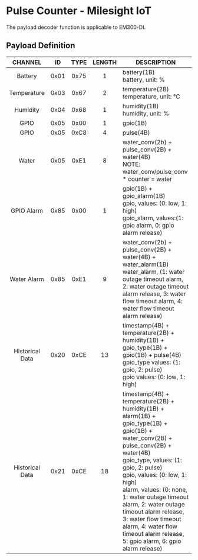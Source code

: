 # Pulse Counter - Milesight IoT

The payload decoder function is applicable to EM300-DI.

## Payload Definition

|     CHANNEL     |  ID  | TYPE | LENGTH | DESCRIPTION                                                                                                                                                                                                                                                                                                                                                                                                                   |
| :-------------: | :--: | :--: | :----: | ----------------------------------------------------------------------------------------------------------------------------------------------------------------------------------------------------------------------------------------------------------------------------------------------------------------------------------------------------------------------------------------------------------------------------- |
|     Battery     | 0x01 | 0x75 |   1    | battery(1B)<br/>battery, unit: %                                                                                                                                                                                                                                                                                                                                                                                              |
|   Temperature   | 0x03 | 0x67 |   2    | temperature(2B)<br/>temperature, unit: °C                                                                                                                                                                                                                                                                                                                                                                                     |
|    Humidity     | 0x04 | 0x68 |   1    | humidity(1B)<br/>humidity, unit: %                                                                                                                                                                                                                                                                                                                                                                                            |
|      GPIO       | 0x05 | 0x00 |   1    | gpio(1B)                                                                                                                                                                                                                                                                                                                                                                                                                      |
|      GPIO       | 0x05 | 0xC8 |   4    | pulse(4B)                                                                                                                                                                                                                                                                                                                                                                                                                     |
|      Water      | 0x05 | 0xE1 |   8    | water_conv(2b) + pulse_conv(2B) + water(4B)<br/>NOTE: water_conv/pulse_conv \* counter = water                                                                                                                                                                                                                                                                                                                                |
|   GPIO Alarm    | 0x85 | 0x00 |   1    | gpio(1B) + gpio_alarm(1B)<br/>gpio, values: (0: low, 1: high)<br/>gpio_alarm, values:(1: gpio alarm, 0: gpio alarm release)                                                                                                                                                                                                                                                                                                   |
|   Water Alarm   | 0x85 | 0xE1 |   9    | water_conv(2b) + pulse_conv(2B) + water(4B) + water_alarm(1B)<br/>water_alarm, (1: water outage timeout alarm, 2: water outage timeout alarm release, 3: water flow timeout alarm, 4: water flow timeout alarm release)                                                                                                                                                                                                       |
| Historical Data | 0x20 | 0xCE |   13   | timestamp(4B) + temperature(2B) + humidity(1B) + gpio_type(1B) + gpio(1B) + pulse(4B)<br/>gpio_type values: (1: gpio, 2: pulse)<br/>gpio values: (0: low, 1: high)                                                                                                                                                                                                                                                            |
| Historical Data | 0x21 | 0xCE |   18   | timestamp(4B) + temperature(2B) + humidity(1B) + alarm(1B) + gpio_type(1B) + gpio(1B) + water_conv(2B) + pulse_conv(2B) + water(4B)<br/>gpio_type, values: (1: gpio, 2: pulse)<br/>gpio, values: (0: low, 1: high)<br/>alarm, values: (0: none, 1: water outage timeout alarm, 2: water outage timeout alarm release, 3: water flow timeout alarm, 4: water flow timeout alarm release, 5: gpio alarm, 6: gpio alarm release) |
